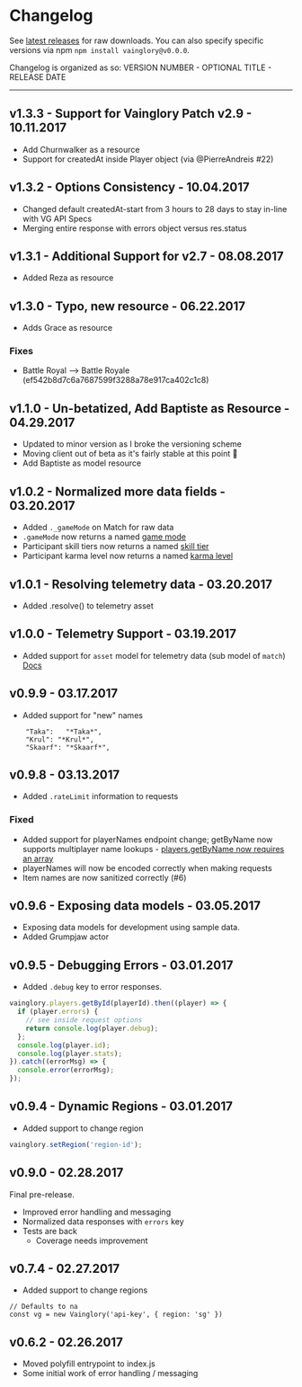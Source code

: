# Changelog

See [latest releases](https://github.com/seripap/vainglory/releases) for raw downloads. You can also specify specific versions via npm `npm install vainglory@v0.0.0`.

Changelog is organized as so: VERSION NUMBER - OPTIONAL TITLE - RELEASE DATE

---

## v1.3.3 - Support for Vainglory Patch v2.9 - 10.11.2017
- Add Churnwalker as a resource
- Support for createdAt inside Player object (via @PierreAndreis #22) 

## v1.3.2 - Options Consistency - 10.04.2017
- Changed default createdAt-start from 3 hours to 28 days to stay in-line with VG API Specs
- Merging entire response with errors object versus res.status

## v1.3.1 - Additional Support for v2.7 - 08.08.2017
- Added Reza as resource

## v1.3.0 - Typo, new resource - 06.22.2017
- Adds Grace as resource

### Fixes
- Battle Royal --> Battle Royale (ef542b8d7c6a7687599f3288a78e917ca402c1c8)


## v1.1.0 - Un-betatized, Add Baptiste as Resource - 04.29.2017
- Updated to minor version as I broke the versioning scheme 
- Moving client out of beta as it's fairly stable at this point 🥇 
- Add Baptiste as model resource

## v1.0.2 - Normalized more data fields - 03.20.2017
- Added `._gameMode` on Match for raw data
- `.gameMode` now returns a named [game mode](https://github.com/seripap/vainglory/blob/master/src/models/resources/gameModes.js)
- Participant skill tiers now returns a named [skill tier](https://github.com/seripap/vainglory/blob/master/src/models/resources/skillTiers.js)
- Participant karma level now returns a named [karma level](https://github.com/seripap/vainglory/blob/master/src/models/resources/karma.js)

## v1.0.1 - Resolving telemetry data - 03.20.2017
- Added .resolve() to telemetry asset

## v1.0.0 - Telemetry Support - 03.19.2017
- Added support for `asset` model for telemetry data (sub model of `match`) [Docs](https://github.com/seripap/vainglory#telemetry)

## v0.9.9 - 03.17.2017
- Added support for "new" names

```
    "Taka":   "*Taka*",
    "Krul": "*Krul*",
    "Skaarf": "*Skaarf*",
```

## v0.9.8 - 03.13.2017
- Added `.rateLimit` information to requests

### Fixed
- Added support for playerNames endpoint change; getByName now supports multiplayer name lookups - [players.getByName now requires an array](https://github.com/seripap/vainglory#playersName)
- playerNames will now be encoded correctly when making requests
- Item names are now sanitized correctly (#6)

## v0.9.6 - Exposing data models - 03.05.2017
- Exposing data models for development using sample data.
- Added Grumpjaw actor

## v0.9.5 - Debugging Errors - 03.01.2017
- Added `.debug` key to error responses.

``` javascript
vainglory.players.getById(playerId).then((player) => {
  if (player.errors) {
    // see inside request options
    return console.log(player.debug);
  };
  console.log(player.id);
  console.log(player.stats);
}).catch((errorMsg) => {
  console.error(errorMsg);
});
```

## v0.9.4 - Dynamic Regions - 03.01.2017
- Added support to change region

``` javascript
vainglory.setRegion('region-id');
```

## v0.9.0 - 02.28.2017
Final pre-release.

- Improved error handling and messaging
- Normalized data responses with `errors` key
- Tests are back
  - Coverage needs improvement

## v0.7.4 - 02.27.2017
- Added support to change regions

```
// Defaults to na
const vg = new Vainglory('api-key', { region: 'sg' })
```

## v0.6.2 - 02.26.2017
- Moved polyfill entrypoint to index.js
- Some initial work of error handling / messaging
